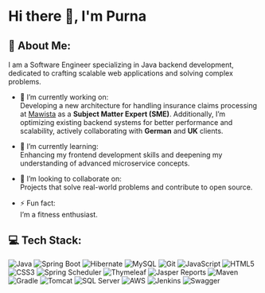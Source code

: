 <!-- PurnaSahu/purna-brahma-12 is a ✨ special ✨ repository because its `README.md` (this file) appears on your GitHub profile. You can click the Preview link to take a look at your changes. -->

# Hi there 👋, I'm **Purna**

## 💫 About Me:

I am a Software Engineer specializing in Java backend development, dedicated to crafting scalable web applications and solving complex problems.

- 🔭 I’m currently working on:<br>
  Developing a new architecture for handling insurance claims processing at [Mawista](https://www.mawista.com/en/) as a **Subject Matter Expert (SME)**. Additionally, I’m optimizing existing backend systems for better performance and scalability, actively collaborating with **German** and **UK** clients.

- 🌱 I’m currently learning:<br/>
  Enhancing my frontend development skills and deepening my understanding of advanced microservice concepts.

- 💚 I’m looking to collaborate on:<br/>
  Projects that solve real-world problems and contribute to open source.

- ⚡ Fun fact:<br/>
  I’m a fitness enthusiast.

## 💻 Tech Stack:

<div align="left">
  <img src="https://img.shields.io/badge/Java-007396?style=for-the-badge&logo=java&logoColor=white" alt="Java" />
  <img src="https://img.shields.io/badge/Spring%20Boot-6DB33F?style=for-the-badge&logo=spring-boot&logoColor=white" alt="Spring Boot" />
  <img src="https://img.shields.io/badge/Hibernate-59666C?style=for-the-badge&logo=hibernate&logoColor=white" alt="Hibernate" />
  <img src="https://img.shields.io/badge/MySQL-4479A1?style=for-the-badge&logo=mysql&logoColor=white" alt="MySQL" />
  <img src="https://img.shields.io/badge/Git-F05032?style=for-the-badge&logo=git&logoColor=white" alt="Git" />
  <img src="https://img.shields.io/badge/JavaScript-F7DF1E?style=for-the-badge&logo=javascript&logoColor=black" alt="JavaScript" />
  <img src="https://img.shields.io/badge/HTML5-E34F26?style=for-the-badge&logo=html5&logoColor=white" alt="HTML5" />
  <img src="https://img.shields.io/badge/CSS3-1572B6?style=for-the-badge&logo=css3&logoColor=white" alt="CSS3" />
  <img src="https://img.shields.io/badge/Spring_Scheduler-6DB33F?style=for-the-badge&logo=spring&logoColor=white" alt="Spring Scheduler" />
  <img src="https://img.shields.io/badge/Thymeleaf-005F0F?style=for-the-badge&logo=thymeleaf&logoColor=white" alt="Thymeleaf" />
  <img src="https://img.shields.io/badge/JasperReports-5D8B3D?style=for-the-badge&logo=jasperreports&logoColor=white" alt="Jasper Reports" />

  <img src="https://img.shields.io/badge/Apache%20Maven-C71A36?style=for-the-badge&logo=apache-maven&logoColor=white" alt="Maven" />
  <img src="https://img.shields.io/badge/Gradle-02303A?style=for-the-badge&logo=gradle&logoColor=white" alt="Gradle" />

  <img src="https://img.shields.io/badge/Tomcat-F8DC75?style=for-the-badge&logo=apache-tomcat&logoColor=black" alt="Tomcat" />
  <!-- <img src="https://img.shields.io/badge/JUnit-25A162?style=for-the-badge&logo=junit5&logoColor=white" alt="JUnit" />
  <img src="https://img.shields.io/badge/Mockito-FFCA28?style=for-the-badge&logo=mockito&logoColor=black" alt="Mockito" /> -->

  <img src="https://img.shields.io/badge/Microsoft_SQL_Server-CC2927?style=for-the-badge&logo=microsoft-sql-server&logoColor=white" alt="SQL Server" />
  <!--<img src="https://img.shields.io/badge/MongoDB-47A248?style=for-the-badge&logo=mongodb&logoColor=white" alt="MongoDB" />
  <img src="https://img.shields.io/badge/Oracle-F80000?style=for-the-badge&logo=oracle&logoColor=white" alt="Oracle Database" /> -->
  
  <!-- <img src="https://img.shields.io/badge/Docker-2496ED?style=for-the-badge&logo=docker&logoColor=white" alt="Docker" />
  <img src="https://img.shields.io/badge/Kubernetes-326CE5?style=for-the-badge&logo=kubernetes&logoColor=white" alt="Kubernetes" /> 
  <img src="https://img.shields.io/badge/Apache%20Kafka-231F20?style=for-the-badge&logo=apache-kafka&logoColor=white" alt="Kafka" /> -->
  <img src="https://img.shields.io/badge/AWS-232F3E?style=for-the-badge&logo=amazon-aws&logoColor=white" alt="AWS" />
  <img src="https://img.shields.io/badge/Jenkins-D24939?style=for-the-badge&logo=jenkins&logoColor=white" alt="Jenkins" />  
  <img src="https://img.shields.io/badge/Swagger-85EA2D?style=for-the-badge&logo=swagger&logoColor=black" alt="Swagger" />
  
  <!-- <img src="https://img.shields.io/badge/Eclipse-2C2255?style=for-the-badge&logo=eclipse&logoColor=white" alt="Eclipse" /> -->
</div>

<!-- Thanks for visiting my GitHub profile! 😊 -->
